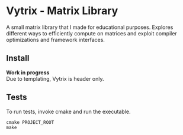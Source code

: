 # Vytrix - Matrix Library
A small matrix library that I made for educational purposes. Explores different ways to efficiently compute on matrices and exploit compiler optimizations and framework interfaces.

## Install
**Work in progress**  
Due to templating, Vytrix is header only.

## Tests
To run tests, invoke cmake and run the executable.
```
cmake PROJECT_ROOT
make
```
